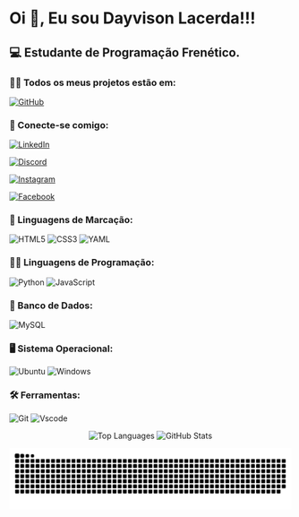 # Oi 👋, Eu sou Dayvison Lacerda!!!

## 💻 Estudante de Programação Frenético.

### 👨‍💻 Todos os meus projetos estão em: 
[![GitHub](https://img.shields.io/badge/GitHub-100000?style=for-the-badge&logo=github&logoColor=white)](https://github.com/DayvisonTi?tab=repositories)

### 📡 Conecte-se comigo:

[![LinkedIn](https://img.shields.io/badge/LinkedIn-0077B5?style=for-the-badge&logo=linkedin&logoColor=white)](https://www.linkedin.com/in/dayvison-lacerda-4a71a420a/)

[![Discord](https://img.shields.io/badge/Discord-7289DA?style=for-the-badge&logo=discord&logoColor=white)](https://discord.com/channels/778656455053148190/778656455053148192)

[![Instagram](https://img.shields.io/badge/Instagram-E4405F?style=for-the-badge&logo=instagram&logoColor=white)](https://www.instagram.com/dayvison_lacerda/)

[![Facebook](https://img.shields.io/badge/Facebook-1877F2?style=for-the-badge&logo=facebook&logoColor=white)](https://www.facebook.com/SEUUSERNAME/)

### 📑 Linguagens de Marcação:

![HTML5](https://img.shields.io/badge/HTML5-E34F26?style=for-the-badge&logo=html5&logoColor=white)
![CSS3](https://img.shields.io/badge/CSS3-1572B6?style=for-the-badge&logo=css3&logoColor=white)
![YAML](https://img.shields.io/badge/yaml-%23ffffff.svg?style=for-the-badge&logo=yaml&logoColor=151515)

### 👨‍💻 Linguagens de Programação:

![Python](https://img.shields.io/badge/python-3670A0?style=for-the-badge&logo=python&logoColor=ffdd54)
![JavaScript](https://img.shields.io/badge/JavaScript-F7DF1E?style=for-the-badge&logo=javascript&logoColor=black)

### 🏦 Banco de Dados:

![MySQL](https://img.shields.io/badge/MySQL-00000F?style=for-the-badge&logo=mysql&logoColor=white)

### 🖥 Sistema Operacional:

![Ubuntu](https://img.shields.io/badge/Ubuntu-35495E?style=for-the-badge&logo=ubuntu&logoColor=2CA5E0)
![Windows](https://img.shields.io/badge/Windows-000?style=for-the-badge&logo=windows&logoColor=2CA5E0)

### 🛠 Ferramentas:

![Git](https://img.shields.io/badge/GIT-E44C30?style=for-the-badge&logo=git&logoColor=white)
![Vscode](https://img.shields.io/badge/Vscode-007ACC?style=for-the-badge&logo=visual-studio-code&logoColor=white)

<p align="center">
  <img src="https://github-readme-stats.vercel.app/api/top-langs/?username=dayvisonti&layout=compact&theme=radical" alt="Top Languages" />
  <img src="https://github-readme-stats.vercel.app/api?username=dayvisonti&show_icons=true&theme=radical" alt="GitHub Stats" />
</p>

![Snake animation](https://github.com/DayvisonTi/DayvisonTi/blob/output/github-contribution-grid-snake.svg)
